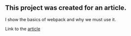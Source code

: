 ## This project was created for an article.

I show the basics of webpack and why we must use it.

Link to the [article](https://medium.com/@bruno8moura/why-ami-using-the-webpack-tool-9ae888e04b93)
